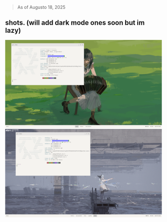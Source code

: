 > As of Augusto 18, 2025

## shots. (will add dark mode ones soon but im lazy)

![labwc-light](./assets/labwc-light.png)
![labwc-light2](./assets/labwc-light2.png)
